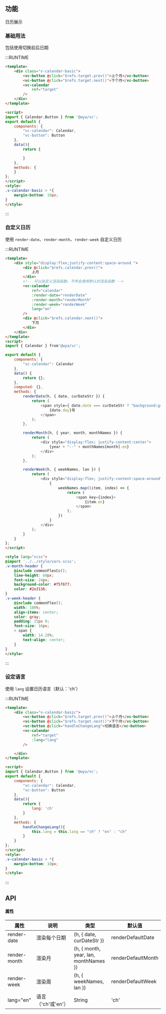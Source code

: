 ## 功能
日历展示


### 基础用法
包括使用切换前后日期

:::RUNTIME
```html
<template>
	<div class="v-calendar-basic">
		<vc-button @click="$refs.target.prev()">上个月</vc-button>
		<vc-button @click="$refs.target.next()">下个月</vc-button>
		<vc-calendar
			ref="target"
		/>
	</div>
</template>

<script>
import { Calendar,Button } from '@wya/vc';
export default {
	components: {
		"vc-calendar": Calendar,
		"vc-button": Button
	},
	data(){
		return {

		}
	},
	methods: {
	}
};
</script>
<style>
.v-calendar-basic > *{
	margin-bottom: 10px;
}
</style>
```
:::


### 自定义日历
使用 `render-date`、`render-month`、`render-week` 自定义日历

:::RUNTIME
```html
<template>
	<div style="display:flex;justify-content:space-around ">
		<div @click="$refs.calendar.prev()">
			上月
		</div>
		<!-- 可以自定义渲染函数，不传会使用默认的渲染函数 -->
		<vc-calendar
			ref="calendar"
			:render-date="renderDate"
			:render-month="renderMonth"
			:render-week="renderWeek"
			lang="en"
		/>
		<div @click="$refs.calendar.next()">
			下月
		</div>
	</div>
</template>
<script>
import { Calendar } from'@wya/vc';

export default {
	components: {
		"vc-calendar": Calendar
	},
	data() {
		return {};
	},
	computed: {},
	methods: {
		renderDate(h, { date, curDateStr }) {
			return (
				<span style={ date.date === curDateStr ? "background:gray;" : ""}>
					{date.day}号
				</span>
			);
		},

		renderMonth(h, { year, month, monthNames }) {
			return (
				<div style="display:flex; justify-content:center">
					{year + "--" + monthNames[month].en}
				</div>
			);
		},

		renderWeek(h, { weekNames, lan }) {
			return (
				<div style="display:flex; justify-content:space-around">
					{
						weekNames.map((item, index) => {
							return (
								<span key={index}>
									{item.en}
								</span>
							);
						})
					}
				</div>
			);
		}
	}
};
</script>

<style lang="scss">
@import '../../style/vars.scss';
.v-month-header {
	@include commonFlexCc();
	line-height: 60px;
	font-size: 24px;
	background-color: #f5f6f7;
	color: #2e3136;
}
.v-week-header {
	@include commonFlex();
	width: 100%;
	align-items: center;
	color: gray;
	padding: 15px 0;
	font-size: 16px;
	> span {
		width: 14.28%;
		text-align: center;
	}
}
</style>
```
:::

### 设定语言
使用 `lang` 设置日历语言（默认：'ch'）

:::RUNTIME
```html
<template>
	<div class="v-calendar-basic">
		<vc-button @click="$refs.target.prev()">上个月</vc-button>
		<vc-button @click="$refs.target.next()">下个月</vc-button>
		<vc-button @click="handleChangeLang">切换语言</vc-button>
		<vc-calendar
			ref="target"
			:lang="lang"
		/>

	</div>
</template>

<script>
import { Calendar,Button } from '@wya/vc';
export default {
	components: {
		"vc-calendar": Calendar,
		"vc-button": Button
	},
	data(){
		return {
			lang: 'ch'
		}
	},
	methods: {
		handleChangeLang(){
			this.lang = this.lang == "ch" ? "en" : "ch"
		}
	}
};
</script>
<style>
.v-calendar-basic > *{
	margin-bottom: 10px;
}
</style>
```
:::

## API

#### 属性

属性 | 说明 | 类型 | 默认值
---|---|---|---
render-date | 渲染每个日期 | (h, { date, curDateStr }) | renderDefaultDate
render-month | 渲染月 |  (h, { month, year, lan, monthNames }) | renderDefaultMonth
render-week | 渲染周 |  (h, { weekNames, lan }) | renderDefaultWeek
lang="en" | 语言（'ch'或'en'）| String | 'ch'

